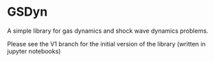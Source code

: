 # GSDyn
A simple library for gas dynamics and shock wave dynamics problems.

Please see the V1 branch for the initial version of the library (written in jupyter notebooks)
